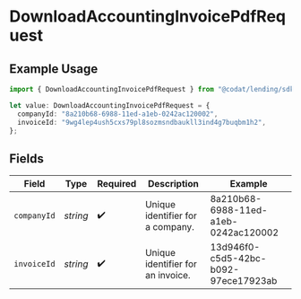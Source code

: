 # DownloadAccountingInvoicePdfRequest

## Example Usage

```typescript
import { DownloadAccountingInvoicePdfRequest } from "@codat/lending/sdk/models/operations";

let value: DownloadAccountingInvoicePdfRequest = {
  companyId: "8a210b68-6988-11ed-a1eb-0242ac120002",
  invoiceId: "9wg4lep4ush5cxs79pl8sozmsndbaukll3ind4g7buqbm1h2",
};
```

## Fields

| Field                                | Type                                 | Required                             | Description                          | Example                              |
| ------------------------------------ | ------------------------------------ | ------------------------------------ | ------------------------------------ | ------------------------------------ |
| `companyId`                          | *string*                             | :heavy_check_mark:                   | Unique identifier for a company.     | 8a210b68-6988-11ed-a1eb-0242ac120002 |
| `invoiceId`                          | *string*                             | :heavy_check_mark:                   | Unique identifier for an invoice.    | 13d946f0-c5d5-42bc-b092-97ece17923ab |